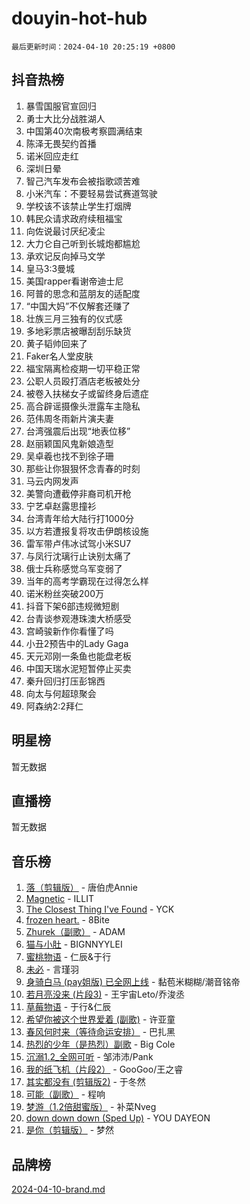 # douyin-hot-hub

`最后更新时间：2024-04-10 20:25:19 +0800`

## 抖音热榜

1. 暴雪国服官宣回归
1. 勇士大比分战胜湖人
1. 中国第40次南极考察圆满结束
1. 陈泽无畏契约首播
1. 诺米回应走红
1. 深圳日晕
1. 智己汽车发布会被指歌颂苦难
1. 小米汽车：不要轻易尝试赛道驾驶
1. 学校该不该禁止学生打烟牌
1. 韩民众请求政府续租福宝
1. 向佐说最讨厌纪凌尘
1. 大力仑自己听到长城炮都尴尬
1. 承欢记反向掉马文学
1. 皇马3:3曼城
1. 美国rapper看谢帝迪士尼
1. 阿普的思念和蓝朋友的适配度
1. “中国大妈”不仅解套还赚了
1. 壮族三月三独有的仪式感
1. 多地彩票店被曝刮刮乐缺货
1. 黄子韬帅回来了
1. Faker名人堂皮肤
1. 福宝隔离检疫期一切平稳正常
1. 公职人员殴打酒店老板被处分
1. 被卷入扶梯女子或留终身后遗症
1. 高合辟谣摄像头泄露车主隐私
1. 范伟周冬雨新片演夫妻
1. 台湾强震后出现“地表位移”
1. 赵丽颖国风鬼新娘造型
1. 吴卓羲也找不到徐子珊
1. 那些让你狠狠怀念青春的时刻
1. 马云内网发声
1. 美警向遭截停非裔司机开枪
1. 宁艺卓赵露思撞衫
1. 台湾青年给大陆行打1000分
1. 以方若遭报复将攻击伊朗核设施
1. 雷军带卢伟冰试驾小米SU7
1. 与凤行沈璃行止诀别太痛了
1. 俄士兵称感觉乌军变弱了
1. 当年的高考学霸现在过得怎么样
1. 诺米粉丝突破200万
1. 抖音下架6部违规微短剧
1. 台青谈参观港珠澳大桥感受
1. 宫崎骏新作你看懂了吗
1. 小丑2预告中的Lady Gaga
1. 天元邓刚一条鱼也能盘老板
1. 中国天瑞水泥短暂停止买卖
1. 秦升回归打压彭锦西
1. 向太与何超琼聚会
1. 阿森纳2:2拜仁

## 明星榜

暂无数据

## 直播榜

暂无数据

## 音乐榜

1. [落（剪辑版）](https://sf3-cdn-tos.douyinstatic.com/obj/tos-cn-ve-2774/o0h6HvN1BBbli9LtU3i5fQIleBQMF5Cg4TZmmC) - 唐伯虎Annie
1. [Magnetic](https://sf3-cdn-tos.douyinstatic.com/obj/tos-cn-ve-2774/oAQCYdBNZfLACGDmVFAsfAtpy32tqErgQ3XgBN) - ILLIT
1. [The Closest Thing I've Found](https://sf5-hl-cdn-tos.douyinstatic.com/obj/tos-cn-ve-2774/514ab5d9146f4d2ca454b7adff8e5e4d) - YCK
1. [frozen heart.](https://sf3-cdn-tos.douyinstatic.com/obj/tos-cn-ve-2774/oIIWJfyjIACZA9zQMtnJ6hQQhFC4vhCupoRBsO) - 8Bite
1. [Zhurek（副歌）](https://sf5-hl-cdn-tos.douyinstatic.com/obj/tos-cn-ve-2774/ooQm8FBZQDlf0btEYgVpCcSCQfrdJGBEKZYBGS) - ADAM
1. [猫与小肚](https://sf5-hl-cdn-tos.douyinstatic.com/obj/tos-cn-ve-2774/osZeoClMECgK8DYl6VebABgbchEtPYQjZEnRtd) - BIGNNYYLEI
1. [蜜桃物语](https://sf5-hl-cdn-tos.douyinstatic.com/obj/tos-cn-ve-2774/oIhOSCZtIACtYU4XQkngiW9kCBfVD1Fz9IYeqL) - 仁辰&于行
1. [未必](https://sf6-cdn-tos.douyinstatic.com/obj/tos-cn-ve-2774/ogntQMFnKQDZUgTCYuJgfLEtleYZZFxBQqhhFB) - 言瑾羽
1. [身骑白马 (pay姐版) 已全网上线](https://sf5-hl-cdn-tos.douyinstatic.com/obj/tos-cn-ve-2774/oQLO5ZgLsFkaDhdIIveF2zUCgfweY0gWaH4AQG) - 黏苞米糊糊/潮音铭帝
1. [若月亮没来 (片段3)](https://sf5-hl-cdn-tos.douyinstatic.com/obj/tos-cn-ve-2774/okfyEUsGW1B1ovJi5JiN9IjvAT2lMwA054GoEB) - 王宇宙Leto/乔浚丞
1. [草莓物语](https://sf5-hl-cdn-tos.douyinstatic.com/obj/tos-cn-ve-2774/okynhJ7jEAIIZBfsLgYMEI8QC3WbQNN66RKzhT) - 于行&仁辰
1. [希望你被这个世界爱着 (副歌)](https://sf5-hl-cdn-tos.douyinstatic.com/obj/tos-cn-ve-2774/oUHCmWQfZlE3QQBKBeD8rCFLpJzPgCpImhsxMt) - 许亚童
1. [春风何时来（等待命运安排）](https://sf5-hl-cdn-tos.douyinstatic.com/obj/tos-cn-ve-2774/oICBNbD3gelMfB4WgiD1KI2jQtXZE2FgHLwtsl) - 巴扎黑
1. [热烈的少年（是热烈）副歌](https://sf5-hl-cdn-tos.douyinstatic.com/obj/tos-cn-ve-2774/owVNI0CLDAUMtSz6TEYvfFBFL4UDFFhLfgK8fa) - Big Cole
1. [沉溺1.2_全网可听](https://sf5-hl-cdn-tos.douyinstatic.com/obj/tos-cn-ve-2774/ok2QoiBqsWAX9McZmWiI9gAB0EzwD4Xj6yfmtH) - 邹沛沛/Pank
1. [我的纸飞机（片段2）](https://sf5-hl-cdn-tos.douyinstatic.com/obj/tos-cn-ve-2774/oM2ZrKcg2CD5AeRB2gkeXOFB1IxAGJdZPazYHf) - GooGoo/王之睿
1. [其实都没有 (剪辑版2)](https://sf5-hl-cdn-tos.douyinstatic.com/obj/tos-cn-ve-2774/oEBNQenHZtBhxYjGgUDQk0BCHTigQafgFlbQ7k) - 于冬然
1. [可能（副歌）](https://sf6-cdn-tos.douyinstatic.com/obj/tos-cn-ve-2774/cde1731888894259b333569393c2fb51) - 程响
1. [梦游（1.2倍甜蜜版）](https://sf6-cdn-tos.douyinstatic.com/obj/tos-cn-ve-2774/o4gyAUm8hwufoEABmwVIiQtHsFuGzAEEWtNMzo) - 补菜Nveg
1. [down down down (Sped Up)](https://sf5-hl-cdn-tos.douyinstatic.com/obj/tos-cn-ve-2774/ow80iABiXIO9DsFwK6WeZKMaJRi3BPJAotDy8m) - YOU DAYEON
1. [是你（剪辑版）](https://sf5-hl-cdn-tos.douyinstatic.com/obj/tos-cn-ve-2774/46019dae783c4c969944217fe1cfafc4) - 梦然

## 品牌榜

[2024-04-10-brand.md](2024-04-10-brand.md)
